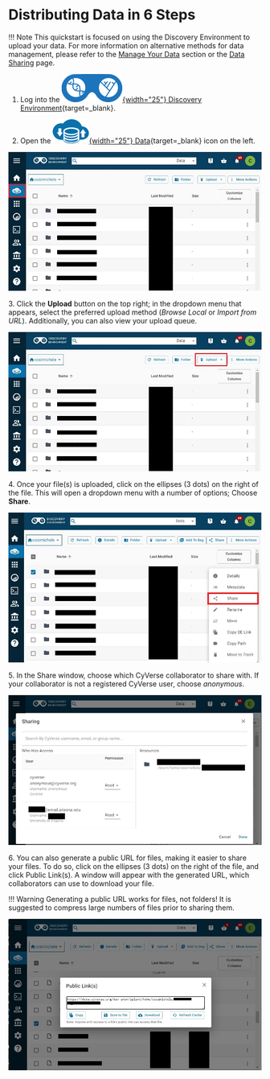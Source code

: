 # Distributing Data in 6 Steps

[de]: ../assets/de/logos/deIcon.svg
[data]: ../assets/de/menu_items/dataIcon.svg

!!! Note
    This quickstart is focused on using the Discovery Environment to upload your data.
    For more information on alternative methods for data management, please refer to the [Manage Your Data](index.md) section or the [Data Sharing](share.md) page.

1. Log into the [![de]{width="25"} Discovery Environment](https://de.cyverse.org){target=_blank}.

2. Open the [![data]{width="25"} Data](https://de.cyverse.org/data){target=_blank} icon on the left.

![dist_data_1](../assets/ds/dist_data_1.jpg)

3\. Click the **Upload** button on the top right; in the dropdown menu that appears, select the preferred upload method (*Browse Local* or *Import from URL*). Additionally, you can also view your upload queue.

![dist_data_2](../assets/ds/dist_data_2.jpg)

4\. Once your file(s) is uploaded, click on the ellipses (3 dots) on the right of the file. This will open a dropdown menu with a number of options; Choose **Share**.

![dist_data_3](../assets/ds/dist_data_3.jpg)

5\. In the Share window, choose which CyVerse collaborator to share with. If your collaborator is not a registered CyVerse user, choose *anonymous*.

![dist_data_4](../assets/ds/dist_data_4.jpg)

6\. You can also generate a public URL for files, making it easier to share your files. To do so, click on the ellipses (3 dots) on the right of the file, and click Public Link(s). A window will appear with the generated URL, 
which collaborators can use to download your file.

!!! Warning
    Generating a public URL works for files, not folders! It is suggested to compress large numbers of files prior to sharing them.

![dist_data_5](../assets/ds/dist_data_5.jpg)
